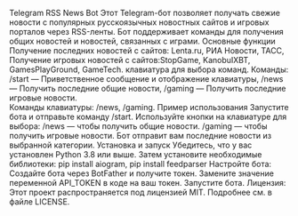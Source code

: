 Telegram RSS News Bot
Этот Telegram-бот позволяет получать свежие новости с популярных русскоязычных новостных сайтов и игровых порталов через RSS-ленты. Бот поддерживает команды для получения общих новостей и новостей, связанных с играми.
Основные функции
Получение последних новостей с сайтов: Lenta.ru, РИА Новости, ТАСС,
Получение игровых новостей с сайтов:StopGame, KanobuIXBT, GamesPlayGround, GameTech.
клавиатура для выбора команд.
Команды: /start — Приветственное сообщение и отображение клавиатуры, /news — Получить последние общие новости, /gaming — Получить последние игровые новости.  
Команды клавиатуры: /news, /gaming.
Пример использования
Запустите бота и отправьте команду /start.
Используйте кнопки на клавиатуре для выбора:
/news — чтобы получить общие новости.
/gaming — чтобы получить игровые новости.
Бот отправит вам последние новости из выбранной категории.
Установка и запуск
Убедитесь, что у вас установлен Python 3.8 или выше. Затем установите необходимые библиотеки: pip install aiogram, pip install feedparser
Настройте бота:
Создайте бота через BotFather и получите токен.
Замените значение переменной API_TOKEN в коде на ваш токен.
Запустите бота.
Лицензия: Этот проект распространяется под лицензией MIT. Подробнее см. в файле LICENSE.
